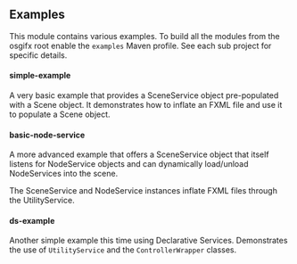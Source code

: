 ## Examples
This module contains various examples. To build all the modules from the osgifx root enable the `examples` Maven profile.
See each sub project for specific details.
#### simple-example
A very basic example that provides a SceneService object pre-populated with a Scene object.
It demonstrates how to inflate an FXML file and use it to populate a Scene object.

#### basic-node-service
A more advanced example that offers a SceneService object that itself listens for NodeService objects and can dynamically load/unload NodeServices into the scene.

The SceneService and NodeService instances inflate FXML files through the UtilityService.

#### ds-example
Another simple example this time using Declarative Services. Demonstrates the use of `UtilityService` and the `ControllerWrapper` classes. 
